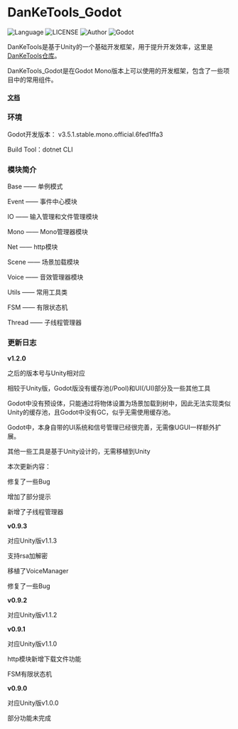 # DanKeTools_Godot

![Language](https://img.shields.io/badge/Language-Csharp-C#) ![LICENSE](https://img.shields.io/badge/LICENSE-MIT-yellow) ![Author](https://img.shields.io/badge/Author-DanKe-blue) ![Godot](https://img.shields.io/badge/Godot-v3.5.1.mono-red)

DanKeTools是基于Unity的一个基础开发框架，用于提升开发效率，这里是[DanKeTools仓库](https://github.com/DanKE123abc/DanKeTools/)。

DanKeTools_Godot是在Godot Mono版本上可以使用的开发框架，包含了一些项目中的常用组件。

#### [文档](https://github.com/DanKE123abc/DanKeTools_Godot/blob/main/DanKeTools/README.md)

### 环境

Godot开发版本： v3.5.1.stable.mono.official.6fed1ffa3

Build Tool：dotnet CLI

### 模块简介

Base —— 单例模式

Event —— 事件中心模块

IO —— 输入管理和文件管理模块

Mono —— Mono管理器模块

Net —— http模块

Scene —— 场景加载模块

Voice —— 音效管理器模块

Utils —— 常用工具类

FSM —— 有限状态机

Thread —— 子线程管理器
### 更新日志

**v1.2.0**

之后的版本号与Unity相对应

相较于Unity版，Godot版没有缓存池(/Pool)和UI(/UI)部分及一些其他工具

Godot中没有预设体，只能通过将物体设置为场景加载到树中，因此无法实现类似Unity的缓存池，且Godot中没有GC，似乎无需使用缓存池。

Godot中，本身自带的UI系统和信号管理已经很完善，无需像UGUI一样额外扩展。

其他一些工具是基于Unity设计的，无需移植到Unity

本次更新内容：

修复了一些Bug

增加了部分提示

新增了子线程管理器

**v0.9.3**

对应Unity版v1.1.3

支持rsa加解密

移植了VoiceManager

修复了一些Bug

**v0.9.2**

对应Unity版v1.1.2

**v0.9.1**

对应Unity版v1.1.0

http模块新增下载文件功能

FSM有限状态机

**v0.9.0**

对应Unity版v1.0.0

部分功能未完成
